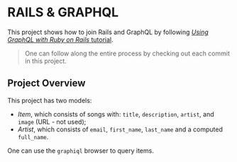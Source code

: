 # RAILS & GRAPHQL
This project shows how to join Rails and GraphQL by following [_Using GraphQL with Ruby on Rails_ tutorial](https://www.apollographql.com/blog/using-graphql-with-ruby-on-rails).

> One can follow along the entire process by checking out each commit in this project.

## Project Overview
This project has two models: 
- _Item_, which consists of songs with: `title`, `description`, `artist`, and `image` (URL - not used);
- _Artist_, which consists of `email`, `first_name`, `last_name` and a computed `full_name`. 

One can use the `graphiql` browser to query items.
